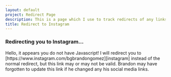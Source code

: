 ```yaml
---
layout: default
project: Redirect Page
description: This is a page which I use to track redirects of any links that I feel like tracking
title: Redirect to Instagram
---
```

<meta name="robots" content="noindex" />
<!--Notice there will be a flash when switching on the text Redirecting to... when switching between pages. That is as a result of the next page not instantly displaying the redirect message, but instead choosing the wait half a second to make sure of a valid redirect. I could change this behavior, but I don't know if I want to yet-->

<link rel="shortcut icon" type="image/x-icon" href="https://instagramstatic-a.akamaihd.net/favicon.ico" />

### Redirecting you to Instagram...

<script>
window.setTimeout(function(){
    window.location = "/to.html?name=Instagram";
}, 500);
</script>
<noscript markdown="1">
<meta http-equiv="refresh" content="5;URL='https://www.instagram.com/bgbrandongomez'" />
<p>Hello, it appears you do not have Javascript! I will redirect you to [https://www.instagram.com/bgbrandongomez][instagram] instead of the normal redirect, but this link may or may not be valid. Brandon may have forgotten to update this link if he changed any his social media links.</p>

[instagram]: https://www.instagram.com/bgbrandongomez
</noscript>
